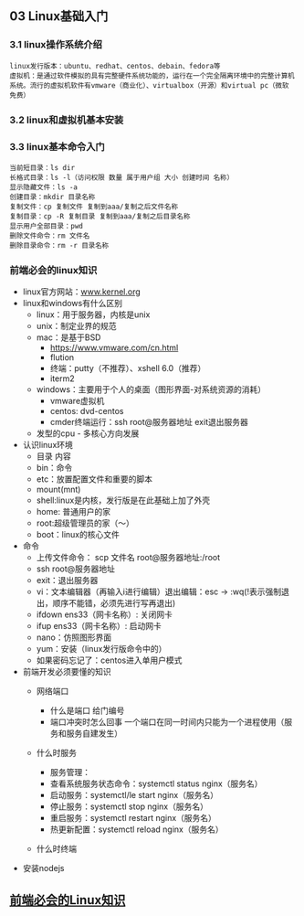 ## 03 Linux基础入门
### 3.1 linux操作系统介绍
    linux发行版本：ubuntu、redhat、centos、debain、fedora等
    虚拟机：是通过软件模拟的具有完整硬件系统功能的，运行在一个完全隔离环境中的完整计算机系统。流行的虚拟机软件有vmware（商业化）、virtualbox（开源）和virtual pc（微软 免费）
### 3.2 linux和虚拟机基本安装
### 3.3 linux基本命令入门
    当前短目录：ls dir
    长格式目录：ls -l（访问权限 数量 属于用户组 大小 创建时间 名称）
    显示隐藏文件：ls -a
    创建目录：mkdir 目录名称
    复制文件：cp 复制文件 复制到aaa/复制之后文件名称
    复制目录：cp -R 复制目录 复制到aaa/复制之后目录名称
    显示用户全部目录：pwd
    删除文件命令：rm 文件名
    删除目录命令：rm -r 目录名称
    
### 前端必会的linux知识
* linux官方网站：www.kernel.org
* linux和windows有什么区别
	- linux：用于服务器，内核是unix
	- unix：制定业界的规范
	- mac：是基于BSD
		+ https://www.vmware.com/cn.html
		+ flution
		+ 终端：putty（不推荐）、xshell 6.0（推荐）
		+ iterm2
	- windows：主要用于个人的桌面（图形界面-对系统资源的消耗）
		+ vmware虚拟机
		+ centos: dvd-centos
		+ cmder终端运行：ssh root@服务器地址 exit退出服务器
	- 发型的cpu - 多核心方向发展
* 认识linux环境
	- 目录 内容
	- bin：命令
	- etc：放置配置文件和重要的脚本
	- mount(mnt)
	- shell:linux是内核，发行版是在此基础上加了外壳
	- home: 普通用户的家
	- root:超级管理员的家（～）
	- boot：linux的核心文件
* 命令
	- 上传文件命令： scp 文件名 root@服务器地址:/root
	- ssh root@服务器地址 
	- exit：退出服务器
	- vi：文本编辑器（再输入i进行编辑）退出编辑：esc -> :wq(!表示强制退出，顺序不能错，必须先进行写再退出)
	- ifdown ens33（网卡名称）: 关闭网卡
	- ifup ens33（网卡名称）: 启动网卡
	- nano：仿照图形界面
	- yum：安装（linux发行版命令中的）
	- 如果密码忘记了：centos进入单用户模式
* 前端开发必须要懂的知识
	- 网络端口
		+ 什么是端口
			给门编号
		+ 端口冲突时怎么回事
			一个端口在同一时间内只能为一个进程使用（服务和服务自建发生）
	- 什么时服务
		+ 服务管理：
		+ 查看系统服务状态命令：systemctl status nginx（服务名）
		+ 启动服务：systemctl/le start nginx（服务名）
		+ 停止服务：systemctl stop nginx（服务名）
		+ 重启服务：systemctl restart nginx（服务名）
		+ 热更新配置：systemctl reload nginx（服务名）

	- 什么时终端
* 安装nodejs

## [前端必会的Linux知识](https://github.com/dxl-enter/dxl-study/blob/master/Linux%20%E5%BC%80%E5%8F%91%E7%8E%AF%E5%A2%83%E5%88%9D%E5%87%86%E5%A4%87%E8%AE%B2%E4%B9%89.pdf)
